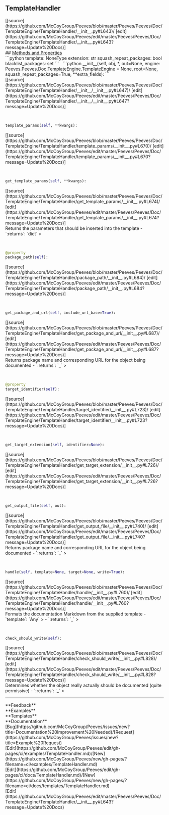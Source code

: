 ## <a id="Peeves.Peeves.Doc.TemplateEngine.TemplateHandler">TemplateHandler</a> 

<div class="docs-source-link" markdown="1">
[[source](https://github.com/McCoyGroup/Peeves/blob/master/Peeves/Peeves/Doc/TemplateEngine/TemplateHandler/__init__.py#L643)/
[edit](https://github.com/McCoyGroup/Peeves/edit/master/Peeves/Peeves/Doc/TemplateEngine/TemplateHandler/__init__.py#L643?message=Update%20Docs)]
</div>









<div class="collapsible-section">
 <div class="collapsible-section collapsible-section-header" markdown="1">
## <a class="collapse-link" data-toggle="collapse" href="#methods" markdown="1"> Methods and Properties</a> <a class="float-right" data-toggle="collapse" href="#methods"><i class="fa fa-chevron-down"></i></a>
 </div>
 <div class="collapsible-section collapsible-section-body collapse show" id="methods" markdown="1">
 ```python
template: NoneType
extension: str
squash_repeat_packages: bool
blacklist_packages: set
```
<a id="Peeves.Peeves.Doc.TemplateEngine.TemplateHandler.__init__" class="docs-object-method">&nbsp;</a> 
```python
__init__(self, obj, *, out=None, engine: Peeves.Peeves.Doc.TemplateEngine.TemplateEngine = None, root=None, squash_repeat_packages=True, **extra_fields): 
```
<div class="docs-source-link" markdown="1">
[[source](https://github.com/McCoyGroup/Peeves/blob/master/Peeves/Peeves/Doc/TemplateEngine/TemplateHandler/__init__/__init__.py#L647)/
[edit](https://github.com/McCoyGroup/Peeves/edit/master/Peeves/Peeves/Doc/TemplateEngine/TemplateHandler/__init__/__init__.py#L647?message=Update%20Docs)]
</div>


<a id="Peeves.Peeves.Doc.TemplateEngine.TemplateHandler.template_params" class="docs-object-method">&nbsp;</a> 
```python
template_params(self, **kwargs): 
```
<div class="docs-source-link" markdown="1">
[[source](https://github.com/McCoyGroup/Peeves/blob/master/Peeves/Peeves/Doc/TemplateEngine/TemplateHandler/template_params/__init__.py#L670)/
[edit](https://github.com/McCoyGroup/Peeves/edit/master/Peeves/Peeves/Doc/TemplateEngine/TemplateHandler/template_params/__init__.py#L670?message=Update%20Docs)]
</div>


<a id="Peeves.Peeves.Doc.TemplateEngine.TemplateHandler.get_template_params" class="docs-object-method">&nbsp;</a> 
```python
get_template_params(self, **kwargs): 
```
<div class="docs-source-link" markdown="1">
[[source](https://github.com/McCoyGroup/Peeves/blob/master/Peeves/Peeves/Doc/TemplateEngine/TemplateHandler/get_template_params/__init__.py#L674)/
[edit](https://github.com/McCoyGroup/Peeves/edit/master/Peeves/Peeves/Doc/TemplateEngine/TemplateHandler/get_template_params/__init__.py#L674?message=Update%20Docs)]
</div>
Returns the parameters that should be inserted into the template
  - `:returns`: `dict`
    >


<a id="Peeves.Peeves.Doc.TemplateEngine.TemplateHandler.package_path" class="docs-object-method">&nbsp;</a> 
```python
@property
package_path(self): 
```
<div class="docs-source-link" markdown="1">
[[source](https://github.com/McCoyGroup/Peeves/blob/master/Peeves/Peeves/Doc/TemplateEngine/TemplateHandler/package_path/__init__.py#L684)/
[edit](https://github.com/McCoyGroup/Peeves/edit/master/Peeves/Peeves/Doc/TemplateEngine/TemplateHandler/package_path/__init__.py#L684?message=Update%20Docs)]
</div>


<a id="Peeves.Peeves.Doc.TemplateEngine.TemplateHandler.get_package_and_url" class="docs-object-method">&nbsp;</a> 
```python
get_package_and_url(self, include_url_base=True): 
```
<div class="docs-source-link" markdown="1">
[[source](https://github.com/McCoyGroup/Peeves/blob/master/Peeves/Peeves/Doc/TemplateEngine/TemplateHandler/get_package_and_url/__init__.py#L687)/
[edit](https://github.com/McCoyGroup/Peeves/edit/master/Peeves/Peeves/Doc/TemplateEngine/TemplateHandler/get_package_and_url/__init__.py#L687?message=Update%20Docs)]
</div>
Returns package name and corresponding URL for the object
being documented
  - `:returns`: `_`
    >


<a id="Peeves.Peeves.Doc.TemplateEngine.TemplateHandler.target_identifier" class="docs-object-method">&nbsp;</a> 
```python
@property
target_identifier(self): 
```
<div class="docs-source-link" markdown="1">
[[source](https://github.com/McCoyGroup/Peeves/blob/master/Peeves/Peeves/Doc/TemplateEngine/TemplateHandler/target_identifier/__init__.py#L723)/
[edit](https://github.com/McCoyGroup/Peeves/edit/master/Peeves/Peeves/Doc/TemplateEngine/TemplateHandler/target_identifier/__init__.py#L723?message=Update%20Docs)]
</div>


<a id="Peeves.Peeves.Doc.TemplateEngine.TemplateHandler.get_target_extension" class="docs-object-method">&nbsp;</a> 
```python
get_target_extension(self, identifier=None): 
```
<div class="docs-source-link" markdown="1">
[[source](https://github.com/McCoyGroup/Peeves/blob/master/Peeves/Peeves/Doc/TemplateEngine/TemplateHandler/get_target_extension/__init__.py#L726)/
[edit](https://github.com/McCoyGroup/Peeves/edit/master/Peeves/Peeves/Doc/TemplateEngine/TemplateHandler/get_target_extension/__init__.py#L726?message=Update%20Docs)]
</div>


<a id="Peeves.Peeves.Doc.TemplateEngine.TemplateHandler.get_output_file" class="docs-object-method">&nbsp;</a> 
```python
get_output_file(self, out): 
```
<div class="docs-source-link" markdown="1">
[[source](https://github.com/McCoyGroup/Peeves/blob/master/Peeves/Peeves/Doc/TemplateEngine/TemplateHandler/get_output_file/__init__.py#L740)/
[edit](https://github.com/McCoyGroup/Peeves/edit/master/Peeves/Peeves/Doc/TemplateEngine/TemplateHandler/get_output_file/__init__.py#L740?message=Update%20Docs)]
</div>
Returns package name and corresponding URL for the object
being documented
  - `:returns`: `_`
    >


<a id="Peeves.Peeves.Doc.TemplateEngine.TemplateHandler.handle" class="docs-object-method">&nbsp;</a> 
```python
handle(self, template=None, target=None, write=True): 
```
<div class="docs-source-link" markdown="1">
[[source](https://github.com/McCoyGroup/Peeves/blob/master/Peeves/Peeves/Doc/TemplateEngine/TemplateHandler/handle/__init__.py#L760)/
[edit](https://github.com/McCoyGroup/Peeves/edit/master/Peeves/Peeves/Doc/TemplateEngine/TemplateHandler/handle/__init__.py#L760?message=Update%20Docs)]
</div>
Formats the documentation Markdown from the supplied template
  - `template`: `Any`
    > 
  - `:returns`: `_`
    >


<a id="Peeves.Peeves.Doc.TemplateEngine.TemplateHandler.check_should_write" class="docs-object-method">&nbsp;</a> 
```python
check_should_write(self): 
```
<div class="docs-source-link" markdown="1">
[[source](https://github.com/McCoyGroup/Peeves/blob/master/Peeves/Peeves/Doc/TemplateEngine/TemplateHandler/check_should_write/__init__.py#L828)/
[edit](https://github.com/McCoyGroup/Peeves/edit/master/Peeves/Peeves/Doc/TemplateEngine/TemplateHandler/check_should_write/__init__.py#L828?message=Update%20Docs)]
</div>
Determines whether the object really actually should be
documented (quite permissive)
  - `:returns`: `_`
    >
 </div>
</div>












---


<div markdown="1" class="text-secondary">
<div class="container">
  <div class="row">
   <div class="col" markdown="1">
**Feedback**   
</div>
   <div class="col" markdown="1">
**Examples**   
</div>
   <div class="col" markdown="1">
**Templates**   
</div>
   <div class="col" markdown="1">
**Documentation**   
</div>
   <div class="col" markdown="1">
   
</div>
   <div class="col" markdown="1">
   
</div>
   <div class="col" markdown="1">
   
</div>
</div>
  <div class="row">
   <div class="col" markdown="1">
[Bug](https://github.com/McCoyGroup/Peeves/issues/new?title=Documentation%20Improvement%20Needed)/[Request](https://github.com/McCoyGroup/Peeves/issues/new?title=Example%20Request)   
</div>
   <div class="col" markdown="1">
[Edit](https://github.com/McCoyGroup/Peeves/edit/gh-pages/ci/examples/TemplateHandler.md)/[New](https://github.com/McCoyGroup/Peeves/new/gh-pages/?filename=ci/examples/TemplateHandler.md)   
</div>
   <div class="col" markdown="1">
[Edit](https://github.com/McCoyGroup/Peeves/edit/gh-pages/ci/docs/TemplateHandler.md)/[New](https://github.com/McCoyGroup/Peeves/new/gh-pages/?filename=ci/docs/templates/TemplateHandler.md)   
</div>
   <div class="col" markdown="1">
[Edit](https://github.com/McCoyGroup/Peeves/edit/master/Peeves/Peeves/Doc/TemplateEngine/TemplateHandler/__init__.py#L643?message=Update%20Docs)   
</div>
   <div class="col" markdown="1">
   
</div>
   <div class="col" markdown="1">
   
</div>
   <div class="col" markdown="1">
   
</div>
</div>
</div>
</div>